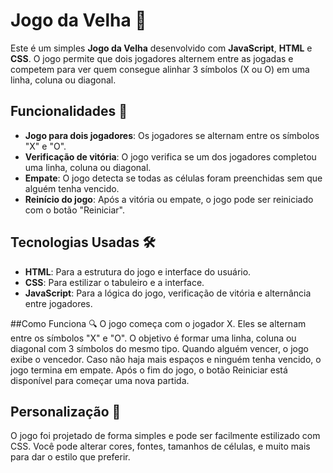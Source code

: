 # Jogo da Velha 🧩

Este é um simples **Jogo da Velha** desenvolvido com **JavaScript**, **HTML** e **CSS**. O jogo permite que dois jogadores alternem entre as jogadas e competem para ver quem consegue alinhar 3 símbolos (X ou O) em uma linha, coluna ou diagonal.

## Funcionalidades 🚀

- **Jogo para dois jogadores**: Os jogadores se alternam entre os símbolos "X" e "O".
- **Verificação de vitória**: O jogo verifica se um dos jogadores completou uma linha, coluna ou diagonal.
- **Empate**: O jogo detecta se todas as células foram preenchidas sem que alguém tenha vencido.
- **Reinício do jogo**: Após a vitória ou empate, o jogo pode ser reiniciado com o botão "Reiniciar".

## Tecnologias Usadas 🛠️

- **HTML**: Para a estrutura do jogo e interface do usuário.
- **CSS**: Para estilizar o tabuleiro e a interface.
- **JavaScript**: Para a lógica do jogo, verificação de vitória e alternância entre jogadores.

##Como Funciona 🔍
O jogo começa com o jogador X. Eles se alternam entre os símbolos "X" e "O".
O objetivo é formar uma linha, coluna ou diagonal com 3 símbolos do mesmo tipo.
Quando alguém vencer, o jogo exibe o vencedor. Caso não haja mais espaços e ninguém tenha vencido, o jogo termina em empate.
Após o fim do jogo, o botão Reiniciar está disponível para começar uma nova partida.

## Personalização 🎨
O jogo foi projetado de forma simples e pode ser facilmente estilizado com CSS. Você pode alterar cores, fontes, tamanhos de células, e muito mais para dar o estilo que preferir.
